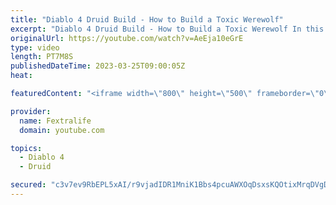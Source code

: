 ```yaml
---
title: "Diablo 4 Druid Build - How to Build a Toxic Werewolf"
excerpt: "Diablo 4 Druid Build - How to Build a Toxic Werewolf In this Diablo 4 Beta Build Guide, I'll be showing you my Werewolf Druid ..."
originalUrl: https://youtube.com/watch?v=AeEja10eGrE
type: video
length: PT7M8S
publishedDateTime: 2023-03-25T09:00:05Z
heat: 

featuredContent: "<iframe width=\"800\" height=\"500\" frameborder=\"0\" src=\"https://www.youtube.com/embed/AeEja10eGrE\" allow=\"accelerometer; autoplay; encrypted-media; gyroscope; picture-in-picture\" allowfullscreen></iframe>"

provider:
  name: Fextralife
  domain: youtube.com

topics:
  - Diablo 4
  - Druid

secured: "c3v7ev9RbEPL5xAI/r9vjadIDR1MniK1Bbs4pcuAWXOqDsxsKQOtixMrqDVgDrfwvqsDd/5D65Lm4d5qssLbeyc5ADNk1Rhtn+zYvUx4QFhBpuwvM+5OwZYZhjlz5vxeOBC86232J9kGFZDe3sS5jBYyEIpwNAM4RmlYZdPoazKnbIg1hxkDC15FS9w99/oG9lbrKmFn2gOdvn74Gs55GdNUVWBPWTrSFYVVB8OuSvOf0IhALcjv9TwM7IwURVanbAkNW2E7k8th9o+7Tq0ITLKNMiZxGkTjE43xD5z5kEIps6jK9lIy4IFcaQlvWnOzocuS4vxjPeeWK24zuB8RvBuSwI9rMYUXI79/uj5VyhruwYGgfcjyzG5hGZD/eF4XK/RBfMjNmw74aIeqEMagImqVTV8FTLAMJ2IRJrjpcLnfjmMtYyNxsAE9T44AJdLi;5er0U2cf9b4MSpDFUMekaA=="
---
```


